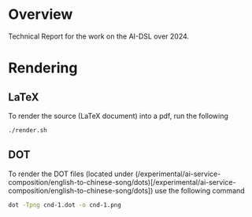 # Overview

Technical Report for the work on the AI-DSL over 2024.

# Rendering

## LaTeX

To render the source (LaTeX document) into a pdf, run the following

```bash
./render.sh
```

## DOT

To render the DOT files (located under (/experimental/ai-service-composition/english-to-chinese-song/dots)[/experimental/ai-service-composition/english-to-chinese-song/dots]) use the following command

```bash
dot -Tpng cnd-1.dot -o cnd-1.png
```

